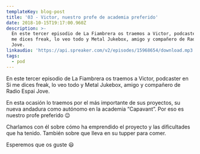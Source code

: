 ```yaml
---
templateKey: blog-post
title: '03 - Victor, nuestro profe de academia preferido'
date: 2018-10-15T19:17:00.960Z
description: >-
  En este tercer episodio de La Fiambrera os traemos a Victor, podcaster en Si
  me dices freak, lo veo todo y Metal Jukebox, amigo y compañero de Radio Espai
  Jove. 
linkaudio: 'https://api.spreaker.com/v2/episodes/15968654/download.mp3'
tags:
  - pod
---
```

En este tercer episodio de La Fiambrera os traemos a Victor, podcaster en Si me dices freak, lo veo todo y Metal Jukebox, amigo y compañero de Radio Espai Jove. 



En esta ocasión lo traemos por el más importante de sus proyectos, su nueva andadura como autónomo en la academia “Capavant”. Por eso es nuestro profe preferido 😉



Charlamos con él sobre cómo ha emprendido el proyecto y las dificultades que ha tenido. También sobre que lleva en su tupper para comer.



Esperemos que os guste 😃
